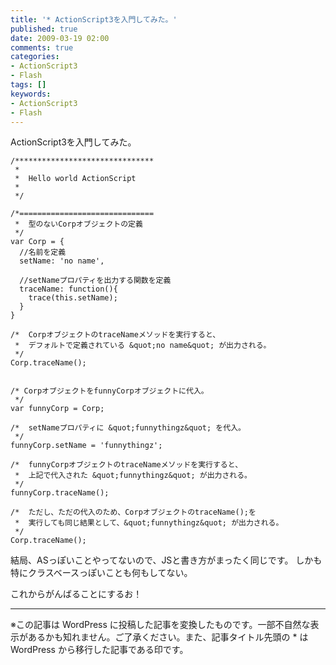 ```yaml
---
title: '* ActionScript3を入門してみた。'
published: true
date: 2009-03-19 02:00
comments: true
categories:
- ActionScript3
- Flash
tags: []
keywords:
- ActionScript3
- Flash
---
```

ActionScript3を入門してみた。

```as3
/*******************************
 *
 *  Hello world ActionScript
 *
 */

/*==============================
 *  型のないCorpオブジェクトの定義
 */
var Corp = {
  //名前を定義
  setName: 'no name',

  //setNameプロパティを出力する関数を定義
  traceName: function(){
    trace(this.setName);
  }
}

/*  CorpオブジェクトのtraceNameメソッドを実行すると、
 *  デフォルトで定義されている &quot;no name&quot; が出力される。
 */
Corp.traceName();


/* CorpオブジェクトをfunnyCorpオブジェクトに代入。
 */
var funnyCorp = Corp;

/*  setNameプロパティに &quot;funnythingz&quot; を代入。
 */
funnyCorp.setName = 'funnythingz';

/*  funnyCorpオブジェクトのtraceNameメソッドを実行すると、
 *  上記で代入された &quot;funnythingz&quot; が出力される。
 */
funnyCorp.traceName();

/*  ただし、ただの代入のため、CorpオブジェクトのtraceName();を
 *  実行しても同じ結果として、&quot;funnythingz&quot; が出力される。
 */
Corp.traceName();
```



結局、ASっぽいことやってないので、JSと書き方がまったく同じです。
しかも特にクラスベースっぽいことも何もしてない。

これからがんばることにするお！

---
※この記事は WordPress に投稿した記事を変換したものです。一部不自然な表示があるかも知れません。ご了承ください。また、記事タイトル先頭の * は WordPress から移行した記事である印です。
